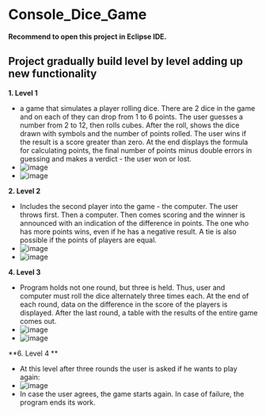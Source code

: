 # Console_Dice_Game

**Recommend to open this project in Eclipse IDE.** 

## Project gradually build level by level adding up new functionality
**1. Level 1**
   - a game that simulates a player rolling dice. There are 2 dice in the game and on each of they can drop from 1 to 6 points. The user guesses a number from 2 to 12, then rolls cubes. After the roll, shows the dice drawn with symbols and the number of points rolled. The user wins if the result is a score greater than zero. At the end displays the formula for calculating points, the final number of points minus double errors in guessing and makes a verdict - the user won or lost.
   - ![image](https://user-images.githubusercontent.com/64947293/169842196-61c464da-3ac4-4e04-92bc-b7ad315b8205.png)
   - ![image](https://user-images.githubusercontent.com/64947293/169842261-8f180339-4b06-43c2-a1e9-0619905b4087.png)

**2. Level 2**
   - Includes the second player into the game - the computer. The user throws first. Then a computer. Then comes scoring and the winner is announced with an indication of the difference in points. The one who has more points wins, even if he has a negative result. A tie is also possible if the points of players are equal.
   - ![image](https://user-images.githubusercontent.com/64947293/169842791-26811bbf-6f42-4635-a9ef-3d993b060d75.png)
   - ![image](https://user-images.githubusercontent.com/64947293/169842915-54d60db7-2413-4240-ab48-7810deab7c91.png)

**4. Level 3**
   - Program holds not one round, but three is held. Thus, user and computer must roll the dice alternately three times each. At the end of each round, data on the difference in the score of the players is displayed. After the last round, a table with the results of the entire game comes out.
   - ![image](https://user-images.githubusercontent.com/64947293/169843759-17d3c662-a6cc-4419-8b25-365b8e035113.png)
   - ![image](https://user-images.githubusercontent.com/64947293/169843829-76f8b5af-3ba1-4fc8-be47-f3f1b1eeba41.png)

**6. Level 4 **
   - At this level after three rounds the user is asked if he wants to play again:
   - ![image](https://user-images.githubusercontent.com/64947293/169844170-36457f53-16db-4b0f-9c8e-60cbd8e4a320.png)
   - In case the user agrees, the game starts again. In case of failure, the program ends its work.
